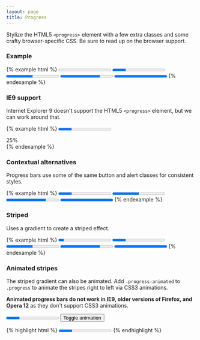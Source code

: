 ```yaml
---
layout: page
title: Progress
---
```


Stylize the HTML5 `<progress>` element with a few extra classes and some crafty browser-specific CSS. Be sure to read up on the browser support.

### Example

{% example html %}
<progress class="progress" value="0" max="100">0%</progress>
<progress class="progress" value="25" max="100">25%</progress>
<progress class="progress" value="50" max="100">50%</progress>
<progress class="progress" value="75" max="100">75%</progress>
<progress class="progress" value="100" max="100">100%</progress>
{% endexample %}

### IE9 support

Internet Explorer 9 doesn't support the HTML5 `<progress>` element, but we can work around that.

{% example html %}
<progress class="progress" value="25" max="100">
  <div class="progress">
    <span class="progress-bar" style="width: 25%;">25%</span>
  </div>
</progress>
{% endexample %}

### Contextual alternatives

Progress bars use some of the same button and alert classes for consistent styles.

{% example html %}
<progress class="progress progress-success" value="25" max="100">25%</progress>
<progress class="progress progress-info" value="50" max="100">50%</progress>
<progress class="progress progress-warning" value="75" max="100">75%</progress>
<progress class="progress progress-danger" value="100" max="100">100%</progress>
{% endexample %}

### Striped

Uses a gradient to create a striped effect.

{% example html %}
<progress class="progress progress-striped" value="10" max="100">10%</progress>
<progress class="progress progress-striped progress-success" value="25" max="100">25%</progress>
<progress class="progress progress-striped progress-info" value="50" max="100">50%</progress>
<progress class="progress progress-striped progress-warning" value="75" max="100">75%</progress>
<progress class="progress progress-striped progress-danger" value="100" max="100">100%</progress>
{% endexample %}

### Animated stripes

The striped gradient can also be animated. Add `.progress-animated` to `.progress` to animate the stripes right to left via CSS3 animations.

**Animated progress bars do not work in IE9, older versions of Firefox, and Opera 12** as they don't support CSS3 animations.

<div class="bs-example">
  <progress class="progress progress-striped" value="25" max="100">25%</progress>
  <button type="button" class="btn btn-secondary bs-docs-activate-animated-progressbar" data-toggle="button" aria-pressed="false" autocomplete="off">
    Toggle animation
  </button>
</div>

{% highlight html %}
<progress class="progress progress-striped progress-animated" value="25" max="100">25%</progress>
{% endhighlight %}
